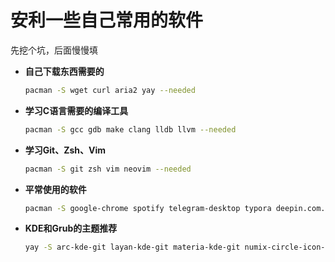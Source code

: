 # 安利一些自己常用的软件
先挖个坑，后面慢慢填

- **自己下载东西需要的**

  ```sh
  pacman -S wget curl aria2 yay --needed
  ```

- **学习C语言需要的编译工具**

  ```sh
  pacman -S gcc gdb make clang lldb llvm --needed
  ```

- **学习Git、Zsh、Vim**

  ```sh
  pacman -S git zsh vim neovim --needed
  ```

- **平常使用的软件**

  ```sh
  pacman -S google-chrome spotify telegram-desktop typora deepin.com.qq.office wps-office
  ```

- **KDE和Grub的主题推荐**

  ```sh
  yay -S arc-kde-git layan-kde-git materia-kde-git numix-circle-icon-theme-git papirus-icon-theme qogir-gtk-theme-git qogir-icon-theme-git qogir-kde-theme-git 
  ```
